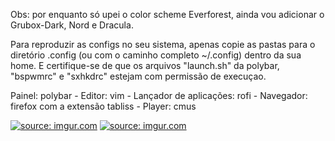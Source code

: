 Obs: por enquanto só upei o color scheme Everforest, ainda vou adicionar o Grubox-Dark, Nord e Dracula.

Para reproduzir as configs no seu sistema, apenas copie as pastas para o diretório .config (ou com o caminho completo ~/.config) dentro da sua home. E certifique-se de que os arquivos "launch.sh" da polybar, "bspwmrc" e "sxhkdrc" estejam com permissão de execuçao.

Painel: polybar -
Editor: vim -
Lançador de aplicações: rofi -
Navegador: firefox com a extensão tabliss -
Player: cmus

<a href="https://imgur.com/grykKrt"><img src="https://i.imgur.com/grykKrt.png" title="source: imgur.com" /></a>
<a href="https://imgur.com/6GAG9Rk"><img src="https://i.imgur.com/6GAG9Rk.png" title="source: imgur.com" /></a>
